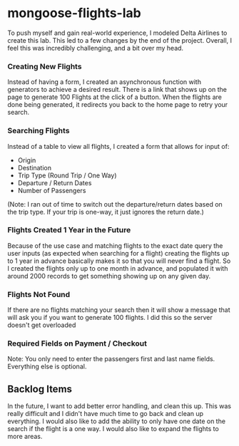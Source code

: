 # mongoose-flights-lab

To push myself and gain real-world experience, I modeled Delta Airlines to create this lab.
This led to a few changes by the end of the project. Overall, I feel this was incredibly challenging, and a bit over my head.

### Creating New Flights
Instead of having a form, I created an asynchronous function with generators to achieve a desired result.
There is a link that shows up on the page to generate 100 Flights at the click of a button. When the flights are done being generated, it redirects you back to the home page to retry your search.

### Searching Flights
Instead of a table to view all flights, I created a form that allows for input of:
* Origin
* Destination
* Trip Type (Round Trip / One Way)
* Departure / Return Dates
* Number of Passengers

(Note: I ran out of time to switch out the departure/return dates based on the trip type. If your trip is one-way, it just ignores the return date.)

### Flights Created 1 Year in the Future
Because of the use case and matching flights to the exact date query the user inputs (as expected when searching for a flight) creating the flights up to 1 year in advance basically makes it so that you will never find a flight. So I created the flights only up to one month in advance, and populated it with around 2000 records to get something showing up on any given day.

### Flights Not Found
If there are no flights matching your search then it will show a message that will ask you if you want to generate 100 flights. I did this so the server doesn't get overloaded

### Required Fields on Payment / Checkout
Note: You only need to enter the passengers first and last name fields. Everything else is optional.

## Backlog Items
In the future, I want to add better error handling, and clean this up. This was really difficult and I didn't have much time to go back and clean up everything.
I would also like to add the ability to only have one date on the search if the flight is a one way. I would also like to expand the flights to more areas.

